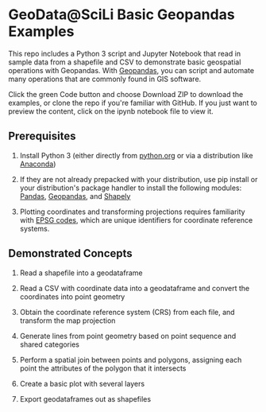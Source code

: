 # GeoData@SciLi Basic Geopandas Examples

This repo includes a Python 3 script and Jupyter Notebook that read in sample data from a shapefile and CSV to demonstrate basic geospatial operations with Geopandas. With [Geopandas](https://geopandas.org/en/stable/index.html), you can script and automate many operations that are commonly found in GIS software. 

Click the green Code button and choose Download ZIP to download the examples, or clone the repo if you're familiar with GitHub. If you just want to preview the content, click on the ipynb notebook file to view it.

## Prerequisites

1. Install Python 3 (either directly from [python.org](https://www.python.org/) or via a distribution like [Anaconda](https://www.anaconda.com/products/distribution))

2. If they are not already prepacked with your distribution, use pip install or your distribution's package handler to install the following modules: [Pandas](https://pandas.pydata.org/), [Geopandas](https://geopandas.org/en/stable/index.html), and [Shapely](https://pypi.org/project/shapely/)

3. Plotting coordinates and transforming projections requires familiarity with [EPSG codes](https://epsg.io/), which are unique identifiers for coordinate reference systems.

## Demonstrated Concepts

1. Read a shapefile into a geodataframe

2. Read a CSV with coordinate data into a geodataframe and convert the coordinates into point geometry

3. Obtain the coordinate reference system (CRS) from each file, and transform the map projection

4. Generate lines from point geometry based on point sequence and shared categories

5. Perform a spatial join between points and polygons, assigning each point the attributes of the polygon that it intersects

6. Create a basic plot with several layers

7. Export geodataframes out as shapefiles

